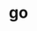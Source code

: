 ---
title: "go"
layout: cache
categories: [package, develop]
meta: {"compilers": ["apple-clang@16.0.0", "gcc@10.5.0", "gcc@11.4.0", "gcc@13.3.0"], "num_specs": 54, "num_specs_by_stack": {"developer-tools-aarch64-linux-gnu": 14, "developer-tools-darwin": 13, "developer-tools-x86_64_v3-linux-gnu": 14, "hep": 13, "root": 54}, "oss": ["centos7", "rhel8", "sequoia", "ubuntu22.04"], "platforms": ["darwin", "linux"], "stacks": ["developer-tools-aarch64-linux-gnu", "developer-tools-darwin", "developer-tools-x86_64_v3-linux-gnu", "hep", "root"], "targets": ["aarch64", "x86_64_v3"], "versions": ["1.24.2", "1.24.3"]}
spec_details: [{"compiler": "apple-clang@16.0.0", "hash": "2i3mkj4b3t7m27ezjllkxqdz7wq6xuuh", "os": "sequoia", "platform": "darwin", "size": "-", "stacks": ["developer-tools-darwin", "root"], "target": "aarch64", "variants": ["build_system=generic"], "versions": ["1.24.2"]}, {"compiler": "gcc@10.5.0", "hash": "3bjp7xk6omj6zxjur2bcdo56eisxnmiz", "os": "centos7", "platform": "linux", "size": "-", "stacks": ["developer-tools-x86_64_v3-linux-gnu", "root"], "target": "x86_64_v3", "variants": ["build_system=generic"], "versions": ["1.24.2"]}, {"compiler": "apple-clang@16.0.0", "hash": "3hrsb6vsn2fqonvfjmy7y6ai35yxatrb", "os": "sequoia", "platform": "darwin", "size": "-", "stacks": ["developer-tools-darwin", "root"], "target": "aarch64", "variants": ["build_system=generic"], "versions": ["1.24.2"]}, {"compiler": "gcc@11.4.0", "hash": "4eycgzczprwb6fhibnzw535yvskzqiao", "os": "ubuntu22.04", "platform": "linux", "size": "-", "stacks": ["hep", "root"], "target": "x86_64_v3", "variants": ["build_system=generic"], "versions": ["1.24.2"]}, {"compiler": "gcc@11.4.0", "hash": "5hgejhpvouqon2c72gu2vjnwrftpcu2v", "os": "ubuntu22.04", "platform": "linux", "size": "-", "stacks": ["hep", "root"], "target": "x86_64_v3", "variants": ["build_system=generic"], "versions": ["1.24.2"]}, {"compiler": "gcc@10.5.0", "hash": "5vicc6bjz3sp6gkbxzts5jegcqdc22h6", "os": "centos7", "platform": "linux", "size": "-", "stacks": ["developer-tools-x86_64_v3-linux-gnu", "root"], "target": "x86_64_v3", "variants": ["build_system=generic"], "versions": ["1.24.3"]}, {"compiler": "apple-clang@16.0.0", "hash": "6jcd5exmrsxnz4q2llu6gposr4uootqp", "os": "sequoia", "platform": "darwin", "size": "-", "stacks": ["developer-tools-darwin", "root"], "target": "aarch64", "variants": ["build_system=generic"], "versions": ["1.24.2"]}, {"compiler": "gcc@13.3.0", "hash": "7vmtkx4dezv3lsyi3lnpimpickv3lb47", "os": "rhel8", "platform": "linux", "size": "-", "stacks": ["developer-tools-aarch64-linux-gnu", "root"], "target": "aarch64", "variants": ["build_system=generic"], "versions": ["1.24.3"]}, {"compiler": "apple-clang@16.0.0", "hash": "ac4ipmi3yldryje6qnylqzwohxewcx74", "os": "sequoia", "platform": "darwin", "size": "-", "stacks": ["developer-tools-darwin", "root"], "target": "aarch64", "variants": ["build_system=generic"], "versions": ["1.24.3"]}, {"compiler": "gcc@13.3.0", "hash": "ahrozxup7fnuyqtvyyukin5xnt7oi6os", "os": "rhel8", "platform": "linux", "size": "-", "stacks": ["developer-tools-aarch64-linux-gnu", "root"], "target": "aarch64", "variants": ["build_system=generic"], "versions": ["1.24.3"]}, {"compiler": "gcc@10.5.0", "hash": "bsptsmewr3u4qjq3n2qsvi5ln6gfkjva", "os": "centos7", "platform": "linux", "size": "-", "stacks": ["developer-tools-x86_64_v3-linux-gnu", "root"], "target": "x86_64_v3", "variants": ["build_system=generic"], "versions": ["1.24.3"]}, {"compiler": "gcc@13.3.0", "hash": "deye6lbh3i4zupyznlvpw5rhv7vj5qz4", "os": "rhel8", "platform": "linux", "size": "-", "stacks": ["developer-tools-aarch64-linux-gnu", "root"], "target": "aarch64", "variants": ["build_system=generic"], "versions": ["1.24.2"]}, {"compiler": "gcc@13.3.0", "hash": "dldd6qpmgimbtjer7firswpipckwic3j", "os": "rhel8", "platform": "linux", "size": "-", "stacks": ["developer-tools-aarch64-linux-gnu", "root"], "target": "aarch64", "variants": ["build_system=generic"], "versions": ["1.24.2"]}, {"compiler": "gcc@10.5.0", "hash": "dqnm433bmnntjhv4f6pbqgtk7w46yi3m", "os": "centos7", "platform": "linux", "size": "-", "stacks": ["developer-tools-x86_64_v3-linux-gnu", "root"], "target": "x86_64_v3", "variants": ["build_system=generic"], "versions": ["1.24.2"]}, {"compiler": "apple-clang@16.0.0", "hash": "dxz5w3xhbm3yfr26vkisvtrdkqegxyml", "os": "sequoia", "platform": "darwin", "size": "-", "stacks": ["developer-tools-darwin", "root"], "target": "aarch64", "variants": ["build_system=generic"], "versions": ["1.24.3"]}, {"compiler": "gcc@11.4.0", "hash": "e4dlvbfemccicdhi36ogybggpssmcahq", "os": "ubuntu22.04", "platform": "linux", "size": "-", "stacks": ["hep", "root"], "target": "x86_64_v3", "variants": ["build_system=generic"], "versions": ["1.24.2"]}, {"compiler": "apple-clang@16.0.0", "hash": "f5e4nn6uyqegjsihcuqwyhrebfln2a6c", "os": "sequoia", "platform": "darwin", "size": "-", "stacks": ["developer-tools-darwin", "root"], "target": "aarch64", "variants": ["build_system=generic"], "versions": ["1.24.2"]}, {"compiler": "apple-clang@16.0.0", "hash": "f5wnpgrjx5rdmv62xec6vrii3ccssysl", "os": "sequoia", "platform": "darwin", "size": "-", "stacks": ["developer-tools-darwin", "root"], "target": "aarch64", "variants": ["build_system=generic"], "versions": ["1.24.3"]}, {"compiler": "gcc@13.3.0", "hash": "fcfegaj3mal4xdliptqpdqc5hza4wcic", "os": "rhel8", "platform": "linux", "size": "-", "stacks": ["developer-tools-aarch64-linux-gnu", "root"], "target": "aarch64", "variants": ["build_system=generic"], "versions": ["1.24.2"]}, {"compiler": "gcc@11.4.0", "hash": "filucvcsvp6lp3zlbpiok45ibt3u33et", "os": "ubuntu22.04", "platform": "linux", "size": "-", "stacks": ["hep", "root"], "target": "x86_64_v3", "variants": ["build_system=generic"], "versions": ["1.24.2"]}, {"compiler": "gcc@11.4.0", "hash": "g3xloipk3lx6ceajos2z4qijwxkcmbfa", "os": "ubuntu22.04", "platform": "linux", "size": "-", "stacks": ["hep", "root"], "target": "x86_64_v3", "variants": ["build_system=generic"], "versions": ["1.24.3"]}, {"compiler": "gcc@13.3.0", "hash": "g47s5bhf5fny6pio6tx4gtz2sru5il2k", "os": "rhel8", "platform": "linux", "size": "-", "stacks": ["developer-tools-aarch64-linux-gnu", "root"], "target": "aarch64", "variants": ["build_system=generic"], "versions": ["1.24.2"]}, {"compiler": "gcc@11.4.0", "hash": "gnizefrcjyw45pbznripihjmzggp67z5", "os": "ubuntu22.04", "platform": "linux", "size": "-", "stacks": ["hep", "root"], "target": "x86_64_v3", "variants": ["build_system=generic"], "versions": ["1.24.3"]}, {"compiler": "gcc@13.3.0", "hash": "gq4m3izwxgifnh5gjsfv3u6pjnb6wste", "os": "rhel8", "platform": "linux", "size": "-", "stacks": ["developer-tools-aarch64-linux-gnu", "root"], "target": "aarch64", "variants": ["build_system=generic"], "versions": ["1.24.2"]}, {"compiler": "gcc@10.5.0", "hash": "iyrqcncezcui2erj2pka7g3ghqr6na6o", "os": "centos7", "platform": "linux", "size": "-", "stacks": ["developer-tools-x86_64_v3-linux-gnu", "root"], "target": "x86_64_v3", "variants": ["build_system=generic"], "versions": ["1.24.2"]}, {"compiler": "gcc@11.4.0", "hash": "lmjg76dw2e4q6nrcs745lqd2jxkhuunv", "os": "ubuntu22.04", "platform": "linux", "size": "-", "stacks": ["hep", "root"], "target": "x86_64_v3", "variants": ["build_system=generic"], "versions": ["1.24.2"]}, {"compiler": "gcc@11.4.0", "hash": "mdrfu5zjzsmyti45ifjkej7qkxgemtw4", "os": "ubuntu22.04", "platform": "linux", "size": "-", "stacks": ["hep", "root"], "target": "x86_64_v3", "variants": ["build_system=generic"], "versions": ["1.24.3"]}, {"compiler": "gcc@11.4.0", "hash": "n3jbhu5dtg4x6g6knqeqjks3brf6lhkp", "os": "ubuntu22.04", "platform": "linux", "size": "-", "stacks": ["hep", "root"], "target": "x86_64_v3", "variants": ["build_system=generic"], "versions": ["1.24.3"]}, {"compiler": "apple-clang@16.0.0", "hash": "pjqnxidyine2nc63k6anocv3qnmqt6cc", "os": "sequoia", "platform": "darwin", "size": "-", "stacks": ["developer-tools-darwin", "root"], "target": "aarch64", "variants": ["build_system=generic"], "versions": ["1.24.2"]}, {"compiler": "gcc@10.5.0", "hash": "ps2hwcyj5feqursymuh3j72jmddd3n7u", "os": "centos7", "platform": "linux", "size": "-", "stacks": ["developer-tools-x86_64_v3-linux-gnu", "root"], "target": "x86_64_v3", "variants": ["build_system=generic"], "versions": ["1.24.2"]}, {"compiler": "gcc@13.3.0", "hash": "px37pnxixfvmedymhyzifxxgozab6edq", "os": "rhel8", "platform": "linux", "size": "-", "stacks": ["developer-tools-aarch64-linux-gnu", "root"], "target": "aarch64", "variants": ["build_system=generic"], "versions": ["1.24.3"]}, {"compiler": "gcc@13.3.0", "hash": "q3qomo5h4f5lswl2elxostq4jixl3qag", "os": "rhel8", "platform": "linux", "size": "-", "stacks": ["developer-tools-aarch64-linux-gnu", "root"], "target": "aarch64", "variants": ["build_system=generic"], "versions": ["1.24.2"]}, {"compiler": "apple-clang@16.0.0", "hash": "ql6uurcdgzf4erd7q4uyqcejvlm3srqf", "os": "sequoia", "platform": "darwin", "size": "-", "stacks": ["developer-tools-darwin", "root"], "target": "aarch64", "variants": ["build_system=generic"], "versions": ["1.24.3"]}, {"compiler": "gcc@11.4.0", "hash": "qmfvplkrazp6sndp3n64mmgvfnhuqbyj", "os": "ubuntu22.04", "platform": "linux", "size": "-", "stacks": ["hep", "root"], "target": "x86_64_v3", "variants": ["build_system=generic"], "versions": ["1.24.3"]}, {"compiler": "apple-clang@16.0.0", "hash": "qn74xgz2dicxbv2kmkc2fftbltdcvfdj", "os": "sequoia", "platform": "darwin", "size": "-", "stacks": ["developer-tools-darwin", "root"], "target": "aarch64", "variants": ["build_system=generic"], "versions": ["1.24.2"]}, {"compiler": "gcc@10.5.0", "hash": "qswzd4wghxlw4b54cbz54i66d63tst2v", "os": "centos7", "platform": "linux", "size": "-", "stacks": ["developer-tools-x86_64_v3-linux-gnu", "root"], "target": "x86_64_v3", "variants": ["build_system=generic"], "versions": ["1.24.2"]}, {"compiler": "gcc@10.5.0", "hash": "rd6lmcfe4tlocah5kqasqyqubzfrtnyp", "os": "centos7", "platform": "linux", "size": "-", "stacks": ["developer-tools-x86_64_v3-linux-gnu", "root"], "target": "x86_64_v3", "variants": ["build_system=generic"], "versions": ["1.24.2"]}, {"compiler": "gcc@13.3.0", "hash": "rgwug7ejo4eu4la6fmgewd2audbtrb56", "os": "rhel8", "platform": "linux", "size": "-", "stacks": ["developer-tools-aarch64-linux-gnu", "root"], "target": "aarch64", "variants": ["build_system=generic"], "versions": ["1.24.2"]}, {"compiler": "apple-clang@16.0.0", "hash": "rleb5flg2lwqbhzbyilkmxty5vmwffay", "os": "sequoia", "platform": "darwin", "size": "-", "stacks": ["developer-tools-darwin", "root"], "target": "aarch64", "variants": ["build_system=generic"], "versions": ["1.24.2"]}, {"compiler": "gcc@13.3.0", "hash": "slbzqfrxnjfrvjzcuqx2aqtmuug6pvpm", "os": "rhel8", "platform": "linux", "size": "-", "stacks": ["developer-tools-aarch64-linux-gnu", "root"], "target": "aarch64", "variants": ["build_system=generic"], "versions": ["1.24.3"]}, {"compiler": "gcc@10.5.0", "hash": "sutrogsddij2asynb3rs24j4v67n5v6y", "os": "centos7", "platform": "linux", "size": "-", "stacks": ["developer-tools-x86_64_v3-linux-gnu", "root"], "target": "x86_64_v3", "variants": ["build_system=generic"], "versions": ["1.24.3"]}, {"compiler": "gcc@13.3.0", "hash": "tac6mrt25ysznwldqx3j26rvwvan5n2p", "os": "rhel8", "platform": "linux", "size": "-", "stacks": ["developer-tools-aarch64-linux-gnu", "root"], "target": "aarch64", "variants": ["build_system=generic"], "versions": ["1.24.3"]}, {"compiler": "gcc@13.3.0", "hash": "ttb4udmfm4z566buzdi54kdoi4ll5plk", "os": "rhel8", "platform": "linux", "size": "-", "stacks": ["developer-tools-aarch64-linux-gnu", "root"], "target": "aarch64", "variants": ["build_system=generic"], "versions": ["1.24.3"]}, {"compiler": "gcc@10.5.0", "hash": "wgkrxktpnwbaeyhtk7dw6kzyplxoujvu", "os": "centos7", "platform": "linux", "size": "-", "stacks": ["developer-tools-x86_64_v3-linux-gnu", "root"], "target": "x86_64_v3", "variants": ["build_system=generic"], "versions": ["1.24.3"]}, {"compiler": "apple-clang@16.0.0", "hash": "x6txtosuwq2be7zbjvewctio67kfv6hs", "os": "sequoia", "platform": "darwin", "size": "-", "stacks": ["developer-tools-darwin", "root"], "target": "aarch64", "variants": ["build_system=generic"], "versions": ["1.24.2"]}, {"compiler": "gcc@10.5.0", "hash": "xpcw443namcac572fgfjasgfjmseff2f", "os": "centos7", "platform": "linux", "size": "-", "stacks": ["developer-tools-x86_64_v3-linux-gnu", "root"], "target": "x86_64_v3", "variants": ["build_system=generic"], "versions": ["1.24.3"]}, {"compiler": "gcc@11.4.0", "hash": "ydrkg2z637euz5wu2dcx3w4q6cbvxlcq", "os": "ubuntu22.04", "platform": "linux", "size": "-", "stacks": ["hep", "root"], "target": "x86_64_v3", "variants": ["build_system=generic"], "versions": ["1.24.3"]}, {"compiler": "apple-clang@16.0.0", "hash": "yf2dydxpogid3maco6zrxxxvlgyuk3ii", "os": "sequoia", "platform": "darwin", "size": "-", "stacks": ["developer-tools-darwin", "root"], "target": "aarch64", "variants": ["build_system=generic"], "versions": ["1.24.3"]}, {"compiler": "gcc@13.3.0", "hash": "yhvttfgyofa34fyc7thogr233gkvrkjh", "os": "rhel8", "platform": "linux", "size": "-", "stacks": ["developer-tools-aarch64-linux-gnu", "root"], "target": "aarch64", "variants": ["build_system=generic"], "versions": ["1.24.3"]}, {"compiler": "gcc@11.4.0", "hash": "yjyrl5newulxfaspbtv46h4jnkf7ry2f", "os": "ubuntu22.04", "platform": "linux", "size": "-", "stacks": ["hep", "root"], "target": "x86_64_v3", "variants": ["build_system=generic"], "versions": ["1.24.2"]}, {"compiler": "gcc@10.5.0", "hash": "yrrw2fphjm6mh32lmapuhtmfudi7h4kd", "os": "centos7", "platform": "linux", "size": "-", "stacks": ["developer-tools-x86_64_v3-linux-gnu", "root"], "target": "x86_64_v3", "variants": ["build_system=generic"], "versions": ["1.24.3"]}, {"compiler": "gcc@10.5.0", "hash": "z5n3hg3necspkbrl3kg5jds4pxsdydg4", "os": "centos7", "platform": "linux", "size": "-", "stacks": ["developer-tools-x86_64_v3-linux-gnu", "root"], "target": "x86_64_v3", "variants": ["build_system=generic"], "versions": ["1.24.3"]}, {"compiler": "gcc@11.4.0", "hash": "zv5vgn7myzd52wtc564nqzydzuqsu3yy", "os": "ubuntu22.04", "platform": "linux", "size": "-", "stacks": ["hep", "root"], "target": "x86_64_v3", "variants": ["build_system=generic"], "versions": ["1.24.2"]}, {"compiler": "gcc@10.5.0", "hash": "zvhgsslx27wkykopyqlndk7ypxjoy5pk", "os": "centos7", "platform": "linux", "size": "-", "stacks": ["developer-tools-x86_64_v3-linux-gnu", "root"], "target": "x86_64_v3", "variants": ["build_system=generic"], "versions": ["1.24.2"]}]
---
